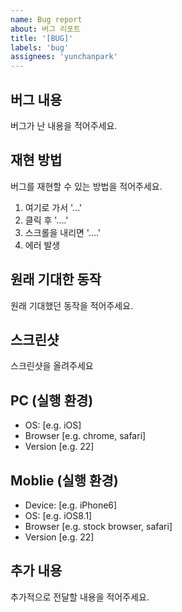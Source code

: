 ```yaml
---
name: Bug report
about: 버그 리포트
title: '[BUG]'
labels: 'bug'
assignees: 'yunchanpark'
---
```


## 버그 내용

버그가 난 내용을 적어주세요.

## 재현 방법

버그를 재현할 수 있는 방법을 적어주세요.

1. 여기로 가서 '...'
2. 클릭 후 '....'
3. 스크롤을 내리면 '....'
4. 에러 발생

## 원래 기대한 동작

원래 기대했던 동작을 적어주세요.

## 스크린샷

스크린샷을 올려주세요

## PC (실행 환경)

-   OS: [e.g. iOS]
-   Browser [e.g. chrome, safari]
-   Version [e.g. 22]

## Moblie (실행 환경)

-   Device: [e.g. iPhone6]
-   OS: [e.g. iOS8.1]
-   Browser [e.g. stock browser, safari]
-   Version [e.g. 22]

## 추가 내용

추가적으로 전달할 내용을 적어주세요.
